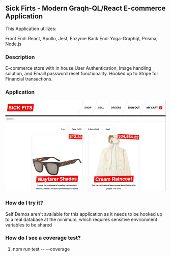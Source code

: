## Sick Firts - Modern Graqh-QL/React E-commerce Application

This Application utilizes:

Front End: React, Apollo, Jest, Enzyme
Back End: Yoga-Graphql, Prisma, Node.js

### Description
E-commerce store with in house User Authentication, Image handling solution, and Emaill password reset functionality. 
Hooked up to Stripe for Financial transactions.

### Application
![This is the Items page](https://github.com/rickysychan/graphql-react/blob/master/Sample.jpg)


### How do I try it?

Self Demos aren't available for this application as it needs to be hooked up to a real database at the minimum, which requires
sensitive environment variables to be shared

### How do I see a coverage test?

1) npm run test -- --coverage


